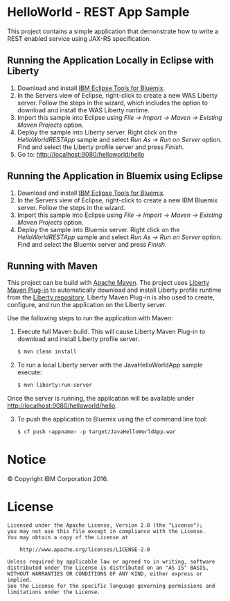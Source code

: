HelloWorld - REST App Sample
=============================

This project contains a simple application that demonstrate how to write a REST enabled service using JAX-RS specification.

## Running the Application Locally in Eclipse with Liberty

1. Download and install [IBM Eclipse Tools for Bluemix](https://developer.ibm.com/wasdev/downloads/#asset/tools-IBM_Eclipse_Tools_for_Bluemix).
2. In the Servers view of Eclipse, right-click to create a new WAS Liberty server. Follow the steps in the wizard, which includes the option to download and install the WAS Liberty runtime.
3. Import this sample into Eclipse using *File -> Import -> Maven -> Existing Maven Projects* option.
4. Deploy the sample into Liberty server. Right click on the *HelloWorldRESTApp* sample and select *Run As -> Run on Server* option. Find and select the Liberty profile server and press *Finish*. 
5. Go to: [http://localhost:9080/helloworld/hello](http://localhost:9080/helloworld/hello)

## Running the Application in Bluemix using Eclipse

1. Download and install [IBM Eclipse Tools for Bluemix](https://developer.ibm.com/wasdev/downloads/#asset/tools-IBM_Eclipse_Tools_for_Bluemix).
2. In the Servers view of Eclipse, right-click to create a new IBM Bluemix server. Follow the steps in the wizard.
3. Import this sample into Eclipse using *File -> Import -> Maven -> Existing Maven Projects* option.
4. Deploy the sample into Bluemix server. Right click on the *HelloWorldRESTApp* sample and select *Run As -> Run on Server* option. Find and select the Bluemix server and press *Finish*. 


## Running with Maven

This project can be build with [Apache Maven](http://maven.apache.org/). The project uses [Liberty Maven Plug-in][] to automatically download and install Liberty profile runtime from the [Liberty repository](https://developer.ibm.com/wasdev/downloads/). Liberty Maven Plug-in is also used to create, configure, and run the application on the Liberty server. 

Use the following steps to run the application with Maven:

1. Execute full Maven build. This will cause Liberty Maven Plug-in to download and install Liberty profile server.
    ```bash
    $ mvn clean install
    ```

2. To run a local Liberty server with the JavaHelloWorldApp sample execute:
    ```bash
    $ mvn liberty:run-server
    ```

Once the server is running, the application will be available under [http://localhost:9080/helloworld/hello](http://localhost:9080/helloworld/hello).


3. To push the application to Bluemix using the cf command line tool:
    ```bash
    $ cf push <appname> -p target/JavaHelloWorldApp.war
    ```

# Notice

© Copyright IBM Corporation 2016.

# License

```text
Licensed under the Apache License, Version 2.0 (the "License");
you may not use this file except in compliance with the License.
You may obtain a copy of the License at

    http://www.apache.org/licenses/LICENSE-2.0

Unless required by applicable law or agreed to in writing, software
distributed under the License is distributed on an "AS IS" BASIS,
WITHOUT WARRANTIES OR CONDITIONS OF ANY KIND, either express or implied.
See the License for the specific language governing permissions and
limitations under the License.
````

[Liberty Maven Plug-in]: https://github.com/WASdev/ci.maven

